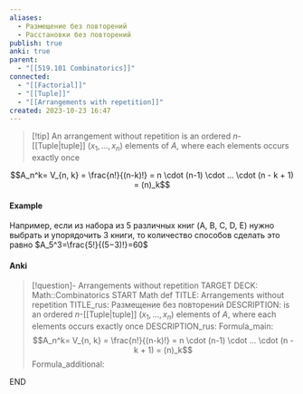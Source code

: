 ```yaml
---
aliases:
  - Размещение без повторений
  - Расстановки без повторений
publish: true
anki: true
parent:
  - "[[519.101 Combinatorics]]"
connected:
  - "[[Factorial]]"
  - "[[Tuple]]"
  - "[[Arrangements with repetition]]"
created: 2023-10-23 16:47
---
```


> [!tip] An arrangement without repetition
 is an ordered $n$-[[Tuple|tuple]] $(x_1,..., x_n)$ elements of $A$, where each elements occurs exactly once

$$A_n^k= V_{n, k} = \frac{n!}{(n-k)!} = n \cdot (n-1) \cdot ... \cdot (n - k + 1) = (n)_k$$

#### Example
Например, если из набора из $5$ различных книг (A, B, C, D, E) нужно выбрать и упорядочить $3$ книги, то количество способов сделать это равно 
$A_5^3=\frac{5!}{(5−3)!}=60$


#### Anki
> [!question]- Arrangements without repetition
TARGET DECK: Math::Combinatorics
START
Math def
TITLE:  Arrangements without repetition
TITLE_rus:  Размещение без повторений
DESCRIPTION:  is an ordered $n$-[[Tuple|tuple]] $(x_1,..., x_n)$ elements of $A$, where each elements occurs exactly once
DESCRIPTION_rus:
Formula_main: $$A_n^k= V_{n, k} = \frac{n!}{(n-k)!} = n \cdot (n-1) \cdot ... \cdot (n - k + 1) = (n)_k$$
Formula_additional:
<!--ID: 1698069638670-->
END

